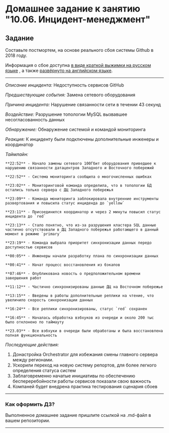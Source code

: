 # Домашнее задание к занятию "10.06. Инцидент-менеджмент"

## Задание 

Составьте постмортем, на основе реального сбоя системы Github в 2018 году.

Информация о сбое доступна [в виде краткой выжимки на русском языке](https://habr.com/ru/post/427301/) , а
также [развёрнуто на английском языке](https://github.blog/2018-10-30-oct21-post-incident-analysis/).
***

_Описание инцидента:_ Недоступность сервисов GitHub

_Предшествующие события:_ Замена сетевого оборудования

_Причина инцидента:_ Нарушение связанности сети в течении 43 секунд

_Воздействие:_ Разрушение топологии MySQL вызвавшее несогласованность данных

_Обнаружение:_ Обнаружение системой и командой мониторинга 

_Реакция:_ К инциденту были подключены дополнительные инженеры и координатор

_Таймлайн:_

    **22:52** - Начало замены сетевого 100Гбит оборудования приведшее к нарушению связанности датацентров Западного и Восточного побережий

    **22:52** - Система мониторинга сообщила о многочисленных ошибках

    **23:02** - Мониторинговой команда определила, что в топологии БД остались только сервера с ДЦ Западного побережья

    **23:09** - Команда мониторинга заблокировала внутренние инструменты развертования и повысила статус инциденда до `yellow`

    **23:11** - Присоединился координатор и через 2 минуты повысил статус инцидента до `red`

    **23:13** - Стало понятно, что из-за разрушения кластера SQL данные частично отсутствовали в ДЦ Западного побережья работающего в данный момент в режиме `primary`

    **23:19** - Команда выбрала приоритет синхронизации данных передо доступностью сервисов

    **00:05** - Инженеры начали разработку плана по синхронизации данных

    **00:41** - Начат процесс восстановления из бэкапов

    **07:46** - Опубликована новость о предположительном времени завершения работ

    **11:12** - Частично синхронизированы данные ДЦ на Восточном побережье

    **13:15** - Введены в работы дополнительные реплики на чтение, что увеличило скорость синхронизации данных
    
    **16:24** - Все реплики синхронизированы, статус `red` сохранен
    
    **16:45** - Началась обработка вэбхуков из очереди и около 200 тыс было отклонено по таймауту
    
    **23.03** - Все вэбхуки в очереди были обработаны и была восстановлена полная функциональность

_Последующие действия:_
1. Донастройка Orchestrator для избежания смены главного сервера между регионами.
2. Ускорили переход на новую систему репортов, для более легкого определения статуса систем
3. Заблаговременно начатые инициативы по обеспечению беспереребойности работы сервисов показали свою важность
4. Компаней будет внедрена практика тестирования сценария сбоев

---

### Как оформить ДЗ?

Выполненное домашнее задание пришлите ссылкой на .md-файл в вашем репозитории.

---
